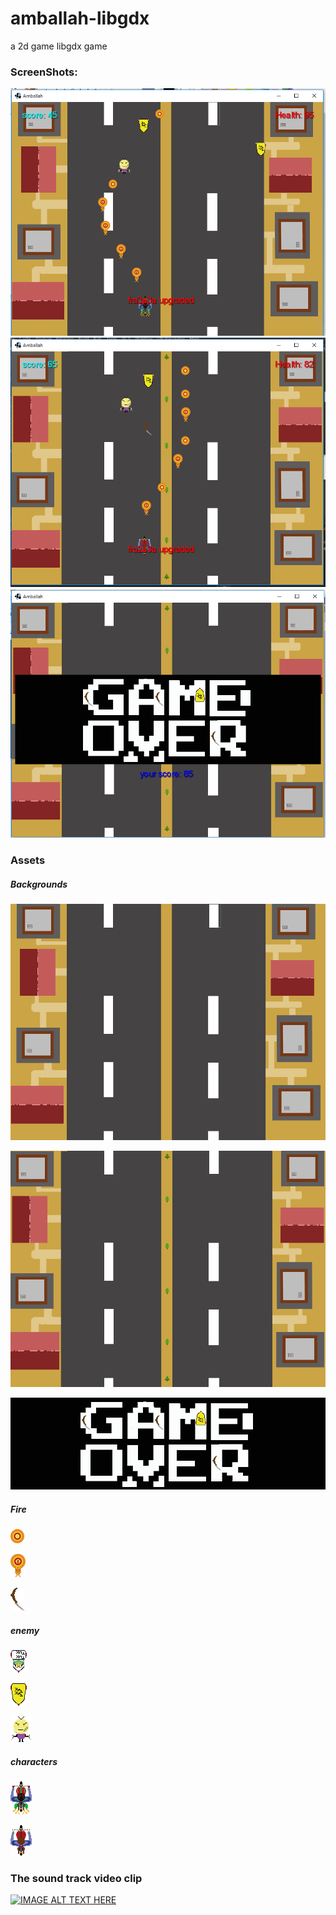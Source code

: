 # amballah-libgdx
a 2d game libgdx game

### ScreenShots:
![alt text](https://raw.githubusercontent.com/ahmedengu/amballah-libgdx/master/screenshot1.png "screenshot1" )
![alt text](https://raw.githubusercontent.com/ahmedengu/amballah-libgdx/master/screenshot2.png "screenshot2" )
![alt text](https://raw.githubusercontent.com/ahmedengu/amballah-libgdx/master/screenshot3.png "screenshot3" )

### Assets
##### Backgrounds
![alt text](https://raw.githubusercontent.com/ahmedengu/amballah-libgdx/master/background.png "background" )

![alt text](https://raw.githubusercontent.com/ahmedengu/amballah-libgdx/master/background1.png "background1" )

![alt text](https://raw.githubusercontent.com/ahmedengu/amballah-libgdx/master/gameover.png "gameover.png" )

##### Fire
![alt text](https://raw.githubusercontent.com/ahmedengu/amballah-libgdx/master/fr23a.png "fr23a" )

![alt text](https://raw.githubusercontent.com/ahmedengu/amballah-libgdx/master/fr23aupgrade.png "fr23aupgrade" )

![alt text](https://raw.githubusercontent.com/ahmedengu/amballah-libgdx/master/matwah.png "matwah" )

##### enemy

![alt text](https://raw.githubusercontent.com/ahmedengu/amballah-libgdx/master/TOKOK1.png "TOKOK1" )


![alt text](https://raw.githubusercontent.com/ahmedengu/amballah-libgdx/master/TOKOK2.png "TOKOK2" )

![alt text](https://raw.githubusercontent.com/ahmedengu/amballah-libgdx/master/zaza.png "zaza" )

##### characters

![alt text](https://raw.githubusercontent.com/ahmedengu/amballah-libgdx/master/char2.png "char2" )

![alt text](https://raw.githubusercontent.com/ahmedengu/amballah-libgdx/master/sa3eed.png "sa3eed" )



### The sound track video clip

[![IMAGE ALT TEXT HERE](http://img.youtube.com/vi/8aRYLIjodoI/0.jpg)](http://www.youtube.com/watch?v=8aRYLIjodoI)
